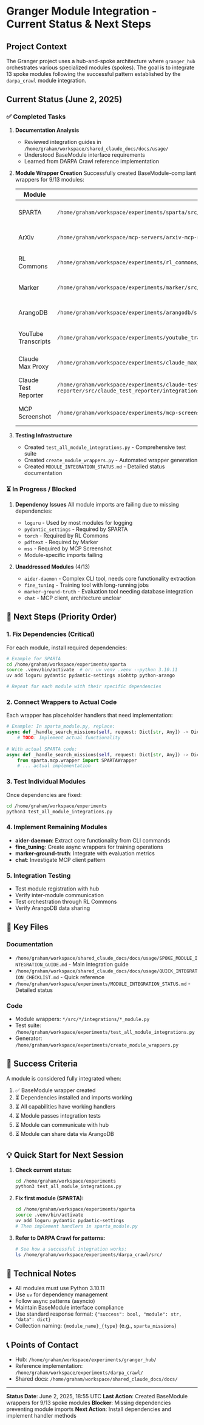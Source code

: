 # Granger Module Integration - Current Status & Next Steps

## Project Context
The Granger project uses a hub-and-spoke architecture where `granger_hub` orchestrates various specialized modules (spokes). The goal is to integrate 13 spoke modules following the successful pattern established by the `darpa_crawl` module integration.

## Current Status (June 2, 2025)

### ✅ Completed Tasks

1. **Documentation Analysis**
   - Reviewed integration guides in `/home/graham/workspace/shared_claude_docs/docs/usage/`
   - Understood BaseModule interface requirements
   - Learned from DARPA Crawl reference implementation

2. **Module Wrapper Creation**
   Successfully created BaseModule-compliant wrappers for 9/13 modules:
   
   | Module | Location | Status |
   |--------|----------|---------|
   | SPARTA | `/home/graham/workspace/experiments/sparta/src/sparta/integrations/sparta_module.py` | ✅ Wrapper created |
   | ArXiv | `/home/graham/workspace/mcp-servers/arxiv-mcp-server/src/arxiv_mcp/integrations/arxiv_module.py` | ✅ Wrapper created |
   | RL Commons | `/home/graham/workspace/experiments/rl_commons/src/rl_commons/integrations/rl_commons_module.py` | ✅ Wrapper created |
   | Marker | `/home/graham/workspace/experiments/marker/src/marker/integrations/marker_module.py` | ✅ Wrapper created |
   | ArangoDB | `/home/graham/workspace/experiments/arangodb/src/arangodb/integrations/arangodb_module.py` | ✅ Wrapper created |
   | YouTube Transcripts | `/home/graham/workspace/experiments/youtube_transcripts/src/youtube_transcripts/integrations/youtube_transcripts_module.py` | ✅ Wrapper created |
   | Claude Max Proxy | `/home/graham/workspace/experiments/claude_max_proxy/src/claude_max_proxy/integrations/claude_max_proxy_module.py` | ✅ Wrapper created |
   | Claude Test Reporter | `/home/graham/workspace/experiments/claude-test-reporter/src/claude_test_reporter/integrations/claude_test_reporter_module.py` | ✅ Wrapper created |
   | MCP Screenshot | `/home/graham/workspace/experiments/mcp-screenshot/src/mcp_screenshot/integrations/mcp_screenshot_module.py` | ✅ Wrapper created |

3. **Testing Infrastructure**
   - Created `test_all_module_integrations.py` - Comprehensive test suite
   - Created `create_module_wrappers.py` - Automated wrapper generation
   - Created `MODULE_INTEGRATION_STATUS.md` - Detailed status documentation

### ⏳ In Progress / Blocked

1. **Dependency Issues**
   All module imports are failing due to missing dependencies:
   - `loguru` - Used by most modules for logging
   - `pydantic_settings` - Required by SPARTA
   - `torch` - Required by RL Commons
   - `pdftext` - Required by Marker
   - `mss` - Required by MCP Screenshot
   - Module-specific imports failing

2. **Unaddressed Modules** (4/13)
   - `aider-daemon` - Complex CLI tool, needs core functionality extraction
   - `fine_tuning` - Training tool with long-running jobs
   - `marker-ground-truth` - Evaluation tool needing database integration
   - `chat` - MCP client, architecture unclear

## 🚀 Next Steps (Priority Order)

### 1. Fix Dependencies (Critical)
For each module, install required dependencies:

```bash
# Example for SPARTA
cd /home/graham/workspace/experiments/sparta
source .venv/bin/activate  # or: uv venv .venv --python 3.10.11
uv add loguru pydantic pydantic-settings aiohttp python-arango

# Repeat for each module with their specific dependencies
```

### 2. Connect Wrappers to Actual Code
Each wrapper has placeholder handlers that need implementation:

```python
# Example: In sparta_module.py, replace:
async def _handle_search_missions(self, request: Dict[str, Any]) -> Dict[str, Any]:
    # TODO: Implement actual functionality
    
# With actual SPARTA code:
async def _handle_search_missions(self, request: Dict[str, Any]) -> Dict[str, Any]:
    from sparta.mcp.wrapper import SPARTAWrapper
    # ... actual implementation
```

### 3. Test Individual Modules
Once dependencies are fixed:
```bash
cd /home/graham/workspace/experiments
python3 test_all_module_integrations.py
```

### 4. Implement Remaining Modules
- **aider-daemon**: Extract core functionality from CLI commands
- **fine_tuning**: Create async wrappers for training operations
- **marker-ground-truth**: Integrate with evaluation metrics
- **chat**: Investigate MCP client pattern

### 5. Integration Testing
- Test module registration with hub
- Verify inter-module communication
- Test orchestration through RL Commons
- Verify ArangoDB data sharing

## 📁 Key Files

### Documentation
- `/home/graham/workspace/shared_claude_docs/docs/usage/SPOKE_MODULE_INTEGRATION_GUIDE.md` - Main integration guide
- `/home/graham/workspace/shared_claude_docs/docs/usage/QUICK_INTEGRATION_CHECKLIST.md` - Quick reference
- `/home/graham/workspace/experiments/MODULE_INTEGRATION_STATUS.md` - Detailed status

### Code
- Module wrappers: `*/src/*/integrations/*_module.py`
- Test suite: `/home/graham/workspace/experiments/test_all_module_integrations.py`
- Generator: `/home/graham/workspace/experiments/create_module_wrappers.py`

## 🎯 Success Criteria

A module is considered fully integrated when:
1. ✅ BaseModule wrapper created
2. ⏳ Dependencies installed and imports working
3. ⏳ All capabilities have working handlers
4. ⏳ Module passes integration tests
5. ⏳ Module can communicate with hub
6. ⏳ Module can share data via ArangoDB

## 💡 Quick Start for Next Session

1. **Check current status:**
   ```bash
   cd /home/graham/workspace/experiments
   python3 test_all_module_integrations.py
   ```

2. **Fix first module (SPARTA):**
   ```bash
   cd /home/graham/workspace/experiments/sparta
   source .venv/bin/activate
   uv add loguru pydantic pydantic-settings
   # Then implement handlers in sparta_module.py
   ```

3. **Refer to DARPA Crawl for patterns:**
   ```bash
   # See how a successful integration works:
   ls /home/graham/workspace/experiments/darpa_crawl/src/
   ```

## 🔧 Technical Notes

- All modules must use Python 3.10.11
- Use `uv` for dependency management
- Follow async patterns (asyncio)
- Maintain BaseModule interface compliance
- Use standard response format: `{"success": bool, "module": str, "data": dict}`
- Collection naming: `{module_name}_{type}` (e.g., `sparta_missions`)

## 📞 Points of Contact

- Hub: `/home/graham/workspace/experiments/granger_hub/`
- Reference implementation: `/home/graham/workspace/experiments/darpa_crawl/`
- Shared docs: `/home/graham/workspace/shared_claude_docs/docs/`

---

**Status Date**: June 2, 2025, 18:55 UTC
**Last Action**: Created BaseModule wrappers for 9/13 spoke modules
**Blocker**: Missing dependencies preventing module imports
**Next Action**: Install dependencies and implement handler methods
